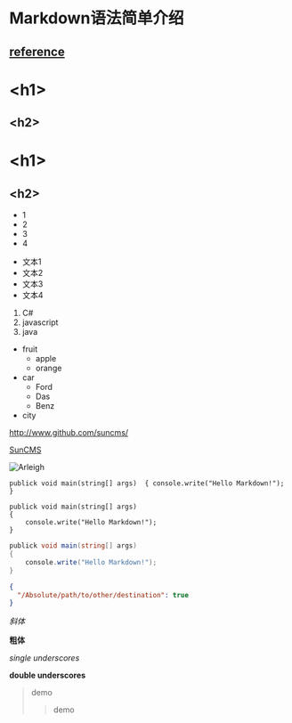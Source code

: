 Markdown语法简单介绍
===================

[reference](http://daringfireball.net/projects/markdown/syntax#em)
-----

&lt;h1&gt;
========

&lt;h2&gt;
----------

# &lt;h1&gt;

## &lt;h2&gt;

* 1
* 2
* 3
* 4

- 文本1
- 文本2
- 文本3
- 文本4

1. C#
2. javascript
3. java

+ fruit
    * apple
    * orange
+ car
    * Ford
    * Das
    * Benz
+ city



<http://www.github.com/suncms/>

[SunCMS](http://www.github.com/suncms)

![Arleigh](https://2.gravatar.com/avatar/e33ef2b191a87d6f2e124b7338eb2f14?d=https%3A%2F%2Fidenticons.github.com%2F0e800add69da66d65a0a7a011bf4b3a8.png&r=x&s=140 'Arleigh')

`
publick void main(string[] args) 
{
    console.write("Hello Markdown!");
}
`

````
publick void main(string[] args) 
{
    console.write("Hello Markdown!");
}
````

```C#
publick void main(string[] args) 
{
    console.write("Hello Markdown!");
}
```

```json
{
  "/Absolute/path/to/other/destination": true
}
```

*斜体*

**粗体**

_single underscores_

__double underscores__


> demo
>> demo
